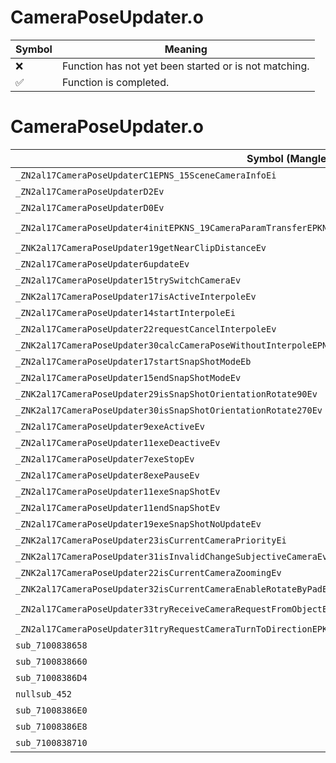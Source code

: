 # CameraPoseUpdater.o
| Symbol | Meaning 
| ------------- | ------------- 
| :x: | Function has not yet been started or is not matching. 
| :white_check_mark: | Function is completed. 


# CameraPoseUpdater.o
| Symbol (Mangled) | Symbol (Demangled) | Decompiled? |
| ------------- |  ------------- | ------------- |
| `_ZN2al17CameraPoseUpdaterC1EPNS_15SceneCameraInfoEi` | `al::CameraPoseUpdater::CameraPoseUpdater(al::SceneCameraInfo *,int)` | :x: |
| `_ZN2al17CameraPoseUpdaterD2Ev` | `al::CameraPoseUpdater::~CameraPoseUpdater()` | :x: |
| `_ZN2al17CameraPoseUpdaterD0Ev` | `al::CameraPoseUpdater::~CameraPoseUpdater()` | :x: |
| `_ZN2al17CameraPoseUpdater4initEPKNS_19CameraParamTransferEPKNS_15CameraStopJudgeEPNS_20CameraStartParamCtrlE` | `al::CameraPoseUpdater::init(al::CameraParamTransfer const*,al::CameraStopJudge const*,al::CameraStartParamCtrl *)` | :x: |
| `_ZNK2al17CameraPoseUpdater19getNearClipDistanceEv` | `al::CameraPoseUpdater::getNearClipDistance(void)const` | :x: |
| `_ZN2al17CameraPoseUpdater6updateEv` | `al::CameraPoseUpdater::update(void)` | :x: |
| `_ZN2al17CameraPoseUpdater15trySwitchCameraEv` | `al::CameraPoseUpdater::trySwitchCamera(void)` | :x: |
| `_ZNK2al17CameraPoseUpdater17isActiveInterpoleEv` | `al::CameraPoseUpdater::isActiveInterpole(void)const` | :x: |
| `_ZN2al17CameraPoseUpdater14startInterpoleEi` | `al::CameraPoseUpdater::startInterpole(int)` | :x: |
| `_ZN2al17CameraPoseUpdater22requestCancelInterpoleEv` | `al::CameraPoseUpdater::requestCancelInterpole(void)` | :x: |
| `_ZNK2al17CameraPoseUpdater30calcCameraPoseWithoutInterpoleEPN4sead12LookAtCameraE` | `al::CameraPoseUpdater::calcCameraPoseWithoutInterpole(sead::LookAtCamera *)const` | :x: |
| `_ZN2al17CameraPoseUpdater17startSnapShotModeEb` | `al::CameraPoseUpdater::startSnapShotMode(bool)` | :x: |
| `_ZN2al17CameraPoseUpdater15endSnapShotModeEv` | `al::CameraPoseUpdater::endSnapShotMode(void)` | :x: |
| `_ZNK2al17CameraPoseUpdater29isSnapShotOrientationRotate90Ev` | `al::CameraPoseUpdater::isSnapShotOrientationRotate90(void)const` | :x: |
| `_ZNK2al17CameraPoseUpdater30isSnapShotOrientationRotate270Ev` | `al::CameraPoseUpdater::isSnapShotOrientationRotate270(void)const` | :x: |
| `_ZN2al17CameraPoseUpdater9exeActiveEv` | `al::CameraPoseUpdater::exeActive(void)` | :x: |
| `_ZN2al17CameraPoseUpdater11exeDeactiveEv` | `al::CameraPoseUpdater::exeDeactive(void)` | :x: |
| `_ZN2al17CameraPoseUpdater7exeStopEv` | `al::CameraPoseUpdater::exeStop(void)` | :x: |
| `_ZN2al17CameraPoseUpdater8exePauseEv` | `al::CameraPoseUpdater::exePause(void)` | :x: |
| `_ZN2al17CameraPoseUpdater11exeSnapShotEv` | `al::CameraPoseUpdater::exeSnapShot(void)` | :x: |
| `_ZN2al17CameraPoseUpdater11endSnapShotEv` | `al::CameraPoseUpdater::endSnapShot(void)` | :x: |
| `_ZN2al17CameraPoseUpdater19exeSnapShotNoUpdateEv` | `al::CameraPoseUpdater::exeSnapShotNoUpdate(void)` | :x: |
| `_ZNK2al17CameraPoseUpdater23isCurrentCameraPriorityEi` | `al::CameraPoseUpdater::isCurrentCameraPriority(int)const` | :x: |
| `_ZNK2al17CameraPoseUpdater31isInvalidChangeSubjectiveCameraEv` | `al::CameraPoseUpdater::isInvalidChangeSubjectiveCamera(void)const` | :x: |
| `_ZNK2al17CameraPoseUpdater22isCurrentCameraZoomingEv` | `al::CameraPoseUpdater::isCurrentCameraZooming(void)const` | :x: |
| `_ZNK2al17CameraPoseUpdater32isCurrentCameraEnableRotateByPadEv` | `al::CameraPoseUpdater::isCurrentCameraEnableRotateByPad(void)const` | :x: |
| `_ZN2al17CameraPoseUpdater33tryReceiveCameraRequestFromObjectERKNS_23CameraObjectRequestInfoE` | `al::CameraPoseUpdater::tryReceiveCameraRequestFromObject(al::CameraObjectRequestInfo const&)` | :x: |
| `_ZN2al17CameraPoseUpdater31tryRequestCameraTurnToDirectionEPKNS_14CameraTurnInfoE` | `al::CameraPoseUpdater::tryRequestCameraTurnToDirection(al::CameraTurnInfo const*)` | :x: |
| `sub_7100838658` | `` | :x: |
| `sub_7100838660` | `` | :x: |
| `sub_71008386D4` | `` | :x: |
| `nullsub_452` | `` | :x: |
| `sub_71008386E0` | `` | :x: |
| `sub_71008386E8` | `` | :x: |
| `sub_7100838710` | `` | :x: |
